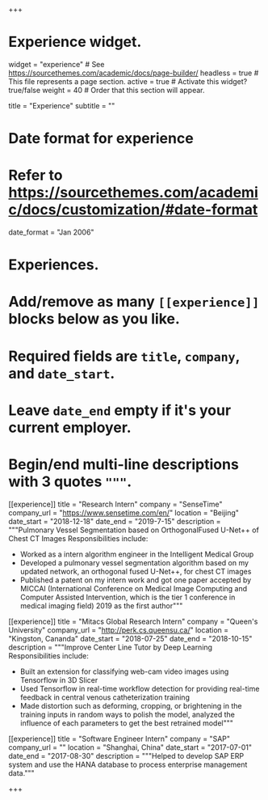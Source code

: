 +++

# Experience widget.

widget = "experience" # See https://sourcethemes.com/academic/docs/page-builder/
headless = true # This file represents a page section.
active = true # Activate this widget? true/false
weight = 40 # Order that this section will appear.

title = "Experience"
subtitle = ""

# Date format for experience

# Refer to https://sourcethemes.com/academic/docs/customization/#date-format

date_format = "Jan 2006"

# Experiences.

# Add/remove as many `[[experience]]` blocks below as you like.

# Required fields are `title`, `company`, and `date_start`.

# Leave `date_end` empty if it's your current employer.

# Begin/end multi-line descriptions with 3 quotes `"""`.

[[experience]]
title = "Research Intern"
company = "SenseTime"
company_url = "https://www.sensetime.com/en/"
location = "Beijing"
date_start = "2018-12-18"
date_end = "2019-7-15"
description = """Pulmonary Vessel Segmentation based on OrthogonalFused U-Net++ of Chest CT Images
Responsibilities include:

- Worked as a intern algorithm engineer in the Intelligent Medical Group
- Developed a pulmonary vessel segmentation algorithm based on my updated network, an orthogonal fused U-Net++, for chest CT images
- Published a patent on my intern work and got one paper accepted by MICCAI (International Conference on Medical Image Computing and Computer Assisted Intervention, which is the tier 1 conference in medical imaging field) 2019 as the first author"""


[[experience]]
title = "Mitacs Global Research Intern"
company = "Queen's University"
company_url = "http://perk.cs.queensu.ca/"
location = "Kingston, Cananda"
date_start = "2018-07-25"
date_end = "2018-10-15"
description = """Improve Center Line Tutor by Deep Learning
Responsibilities include:

- Built an extension for classifying web-cam video images using Tensorflow in 3D Slicer
- Used Tensorflow in real-time workflow detection for providing real-time feedback in central venous catheterization training
- Made distortion such as deforming, cropping, or brightening in the training inputs in random ways to polish the model, analyzed the influence of each parameters to get the best retrained model"""

[[experience]]
title = "Software Engineer Intern"
company = "SAP"
company_url = ""
location = "Shanghai, China"
date_start = "2017-07-01"
date_end = "2017-08-30"
description = """Helped to develop SAP ERP system and use the HANA database to process enterprise management data."""

+++
